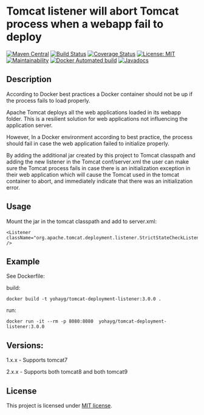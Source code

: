 Tomcat listener will abort Tomcat process when a webapp fail to deploy
=========================
 
 [![Maven Central](https://maven-badges.herokuapp.com/maven-central/com.github.yohayg/tomcat-deployment-listener/badge.svg)](http://search.maven.org/#search%7Cga%7C1%7Cg%3A%22com.github.yohayg%22%20AND%20a%3A%22tomcat-deployment-listener%22)
 [![Build Status](https://travis-ci.org/yohayg/tomcat-deployment-listener.svg?branch=master)](https://travis-ci.org/yohayg/tomcat-deployment-listener)
 [![Coverage Status](https://coveralls.io/repos/github/yohayg/tomcat-deployment-listener/badge.svg?branch=master)](https://coveralls.io/github/yohayg/tomcat-deployment-listener?branch=master) 
 [![License: MIT](https://img.shields.io/badge/License-MIT-green.svg)](https://opensource.org/licenses/MIT)
 [![Maintainability](https://api.codeclimate.com/v1/badges/ceb43a5678ffe6d7e1de/maintainability)](https://codeclimate.com/github/yohayg/tomcat-deployment-listener/maintainability)
 [![Docker Automated build](https://docker-badges.herokuapp.com/docker-hub/yohayg/tomcat-deployment-listener/badge.svg)](https://hub.docker.com/r/yohayg/tomcat-deployment-listener/)
 [![Javadocs](https://www.javadoc.io/badge/com.github.yohayg/tomcat-deployment-listener.svg)](http://www.javadoc.io/doc/com.github.yohayg/tomcat-deployment-listener)



Description
-----------

According to Docker best practices a Docker container should not be up if the process fails to load properly.

Apache Tomcat deploys all the web applications loaded in its webapp folder. This is a resilient solution for web
applications not influencing the application server.

However, In a Docker environment according to best practice, the process should fail in case the web application
failed to initialize properly.

By adding the additional jar created by this project to Tomcat classpath and adding the new listener in the Tomcat
conf/server.xml the user can make sure the Tomcat process fails in case there is an initialization exception in
their web application which will cause the Tomcat used in the tomcat container to abort, and immediately indicate
that there was an initialization error.


Usage
-----

Mount the jar in the tomcat classpath and add to server.xml:

    <Listener className="org.apache.tomcat.deployment.listener.StrictStateCheckListener" />


Example
-------
See Dockerfile:

build:


    docker build -t yohayg/tomcat-deployment-listener:3.0.0 .

run:

    docker run -it --rm -p 8080:8080  yohayg/tomcat-deployment-listener:3.0.0


Versions:
--------
1.x.x - Supports tomcat7

2.x.x - Supports both tomcat8 and both tomcat9

License
-------
This project is licensed under [MIT license](http://opensource.org/licenses/MIT).
